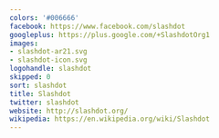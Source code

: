 ```yaml
---
colors: '#006666'
facebook: https://www.facebook.com/slashdot
googleplus: https://plus.google.com/+SlashdotOrg1
images:
- slashdot-ar21.svg
- slashdot-icon.svg
logohandle: slashdot
skipped: 0
sort: slashdot
title: Slashdot
twitter: slashdot
website: http://slashdot.org/
wikipedia: https://en.wikipedia.org/wiki/Slashdot
---
```

